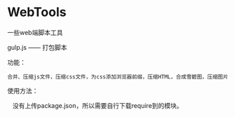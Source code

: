 # WebTools
一些web端脚本工具

gulp.js —— 打包脚本

功能：

    合并、压缩js文件，压缩css文件，为css添加浏览器前缀，压缩HTML，合成雪碧图，压缩图片
   
使用方法：

    没有上传package.json，所以需要自行下载require到的模块。
